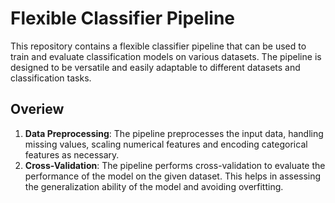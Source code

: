 # Flexible Classifier Pipeline

This repository contains a flexible classifier pipeline that can be used to train and evaluate classification models on various datasets. The pipeline is designed to be versatile and easily adaptable to different datasets and classification tasks.

## Overiew

1. **Data Preprocessing**: The pipeline preprocesses the input data, handling missing values, scaling numerical features and encoding categorical features as necessary.
1. **Cross-Validation**: The pipeline performs cross-validation to evaluate the performance of the model on the given dataset. This helps in assessing the generalization ability of the model and avoiding overfitting.
